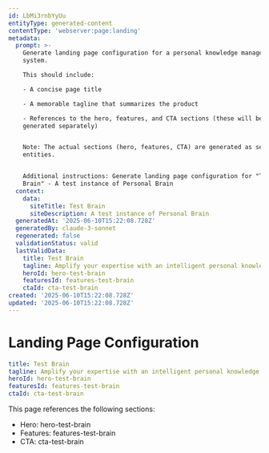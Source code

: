 ```yaml
---
id: LbMi3rnbYyUu
entityType: generated-content
contentType: 'webserver:page:landing'
metadata:
  prompt: >-
    Generate landing page configuration for a personal knowledge management
    system.

    This should include:

    - A concise page title

    - A memorable tagline that summarizes the product

    - References to the hero, features, and CTA sections (these will be
    generated separately)


    Note: The actual sections (hero, features, CTA) are generated as separate
    entities.


    Additional instructions: Generate landing page configuration for "Test
    Brain" - A test instance of Personal Brain
  context:
    data:
      siteTitle: Test Brain
      siteDescription: A test instance of Personal Brain
  generatedAt: '2025-06-10T15:22:08.728Z'
  generatedBy: claude-3-sonnet
  regenerated: false
  validationStatus: valid
  lastValidData:
    title: Test Brain
    tagline: Amplify your expertise with an intelligent personal knowledge assistant
    heroId: hero-test-brain
    featuresId: features-test-brain
    ctaId: cta-test-brain
created: '2025-06-10T15:22:08.728Z'
updated: '2025-06-10T15:22:08.728Z'
---
```

# Landing Page Configuration

```yaml
title: Test Brain
tagline: Amplify your expertise with an intelligent personal knowledge assistant
heroId: hero-test-brain
featuresId: features-test-brain
ctaId: cta-test-brain

```

This page references the following sections:
- Hero: hero-test-brain
- Features: features-test-brain
- CTA: cta-test-brain

